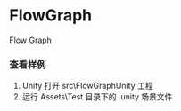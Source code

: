 # FlowGraph
Flow Graph

### 查看样例
1. Unity 打开 src\FlowGraphUnity 工程
2. 运行 Assets\Test 目录下的 .unity 场景文件
